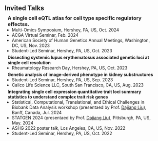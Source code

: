 <h1 id="invited-talks"></h1>

<h2 style="margin: 60px 0px 10px;">Invited Talks</h2>


<h3 style="margin:0 10px 0;">A single cell eQTL atlas for cell type specific regulatory effectss.</h3>

<ul style="margin:0 0 5px;">
   <li>Multi-Omics Symposium, Hershey, PA, US, Oct. 2024</li>
  <li>ACGA Virtual Seminar, Feb. 2024</li>
  <li>American Society of Human Genetics Annual Meetings, Washington, DC, US, Nov. 2023</li>
  <li>Student-Led Seminar, Hershey, PA, US, Oct. 2023</li>
</ul>

<h4 style="margin:0 10px 0;">Dissecting systemic lupus erythematosus associated genetic loci at single cell resolution</h4>

<ul style="margin:0 0 5px;">
  <li>Rheumatology Research Day, Hershey, PA, US, Oct. 2023</li>
</ul>

<h4 style="margin:0 10px 0;">Genetic analysis of image-derived phenotype in kidney substructures</h4>

<ul style="margin:0 0 5px;">
   <li>Student-Led Seminar, Hershey, PA, US, Sep. 2023</li>
  <li>Calico Life Science LLC, South San Francisco, CA, US, Aug. 2023</li>
</ul>

<h4 style="margin:0 10px 0;">Integrating single cell expression quantitative trait loci summary statistics to understand complex trait risk genes</h4>

<ul style="margin:0 0 5px;">
  <li>Statistical, Computational, Translational, and Ethical Challenges in Biobank Data Analysis workshop (presentaed by Prof. <a href="https://dajiangliu.blog/" target="_blank">Dajiang Liu</a>), Banff, Canada, Jul. 2024</li>
  <li>STATGEN 2024 (presentaed by Prof. <a href="https://dajiangliu.blog/" target="_blank">Dajiang Liu</a>), Pittsburgh, PA, US, May. 2024</li>
  <li>ASHG 2022 poster talk, Los Angeles, CA, US, Nov. 2022</li>
  <li>Student-Led Seminar, Hershey, PA, US, Oct. 2022</li>
</ul>
